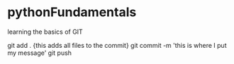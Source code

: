 # pythonFundamentals
learning the basics of GIT

git add . {this adds all files to the commit}
git commit -m 'this is where I put my message'
git push